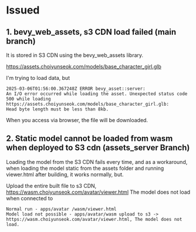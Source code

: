 # Issued

## 1. bevy_web_assets, s3 CDN load failed (main branch)
It is stored in S3 CDN using the bevy_web_assets library.

https://assets.choiyunseok.com/models/base_character_girl.glb 

I'm trying to load data, but

```
2025-03-06T01:56:00.367248Z ERROR bevy_asset::server:
An I/O error occurred while loading the asset. Unexpected status code 500 while loading https://assets.choiyunseok.com/models/base_character_girl.glb:
Head byte length must be less than 8kb.
```

When you access via browser, the file will be downloaded.


## 2. Static model cannot be loaded from wasm when deployed to S3 cdn  (assets_server Branch)

Loading the model from the S3 CDN fails every time, and as a workaround, when loading the model static from the assets folder and running viewer.html after building, it works normally, but.

Upload the entire built file to s3 CDN, https://wasm.choiyunseok.com/avatar/viewer.html 
The model does not load when connected to


```
Normal run - apps/avatar /wasm/viewer.html
Model load not possible - apps/avatar/wasm upload to s3 -> https://wasm.choiyunseok.com/avatar/viewer.html, The model does not load.
```
